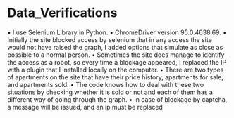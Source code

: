 # Data_Verifications
• I use Selenium Library in Python.
• ChromeDriver version 95.0.4638.69.
• Initially the site blocked access by selenium that in any access the site would not have raised the graph, I added options that simulate as close as possible to a normal person.
• Sometimes the site does manage to identify the access as a robot, so every time a blockage appeared, I replaced the IP with a plugin that I installed locally on the computer.
• There are two types of apartments on the site that have their price history, apartments for sale, and apartments sold.
• The code knows how to deal with these two situations by checking whether it is sold or not and each of them has a different way of going through the graph.
• In case of blockage by captcha, a message will be issued, and an ip must be replaced
